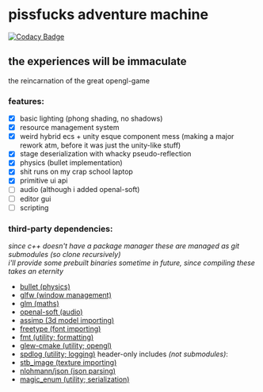 # pissfucks adventure machine
[![Codacy Badge](https://app.codacy.com/project/badge/Grade/cb15f5875813400493337b040ebfa397)](https://app.codacy.com/gh/NipaGames/latren/dashboard?utm_source=gh&utm_medium=referral&utm_content=&utm_campaign=Badge_grade)
## the experiences will be immaculate
the reincarnation of the great opengl-game  

### features:
- [x] basic lighting (phong shading, no shadows)
- [x] resource management system
- [x] weird hybrid ecs + unity esque component mess (making a major rework atm, before it was just the unity-like stuff)
- [x] stage deserialization with whacky pseudo-reflection
- [x] physics (bullet implementation)
- [x] shit runs on my crap school laptop
- [x] primitive ui api
- [ ] audio (although i added openal-soft)
- [ ] editor gui
- [ ] scripting

### third-party dependencies:
*since c++ doesn't have a package manager these are managed as git submodules (so clone recursively)*  
*i'll provide some prebuilt binaries sometime in future, since compiling these takes an eternity*
- [bullet (physics)](https://github.com/bulletphysics/bullet3)
- [glfw (window management)](https://github.com/glfw/glfw)
- [glm (maths)](https://github.com/g-truc/glm)
- [openal-soft (audio)](https://github.com/kcat/openal-soft)
- [assimp (3d model importing)](https://github.com/assimp/assimp)
- [freetype (font importing)](https://gitlab.freedesktop.org/freetype/freetype)
- [fmt (utility; formatting)](https://github.com/fmtlib/fmt)
- [glew-cmake (utility; opengl)](https://github.com/Perlmint/glew-cmake)
- [spdlog (utility; logging)](https://github.com/gabime/spdlog)
header-only includes *(not submodules)*:  
- [stb_image (texture importing)](https://github.com/nothings/stb/blob/master/stb_image.h)
- [nlohmann/json (json parsing)](https://github.com/nlohmann/json)
- [magic_enum (utility; serialization)](https://github.com/Neargye/magic_enum)